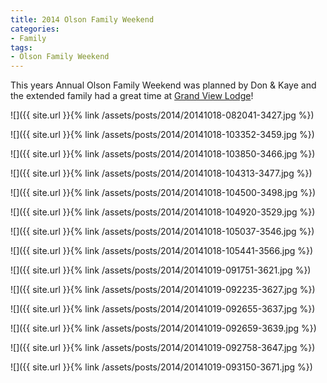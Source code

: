 ```yaml
---
title: 2014 Olson Family Weekend
categories:
- Family
tags:
- Olson Family Weekend
---
```


This years Annual Olson Family Weekend was planned by Don & Kaye and the extended family had a great time at [Grand View Lodge](http://www.grandviewlodge.com)!



  
   ![]({{ site.url }}{% link /assets/posts/2014/20141018-082041-3427.jpg %})
  

  
   ![]({{ site.url }}{% link /assets/posts/2014/20141018-103352-3459.jpg %})
  

  
   ![]({{ site.url }}{% link /assets/posts/2014/20141018-103850-3466.jpg %})
  

  
   ![]({{ site.url }}{% link /assets/posts/2014/20141018-104313-3477.jpg %})
  

  
   ![]({{ site.url }}{% link /assets/posts/2014/20141018-104500-3498.jpg %})
  

  
   ![]({{ site.url }}{% link /assets/posts/2014/20141018-104920-3529.jpg %})
  

  
   ![]({{ site.url }}{% link /assets/posts/2014/20141018-105037-3546.jpg %})
  

  
   ![]({{ site.url }}{% link /assets/posts/2014/20141018-105441-3566.jpg %})
  

  
   ![]({{ site.url }}{% link /assets/posts/2014/20141019-091751-3621.jpg %})
  

  
   ![]({{ site.url }}{% link /assets/posts/2014/20141019-092235-3627.jpg %})
  

  
   ![]({{ site.url }}{% link /assets/posts/2014/20141019-092655-3637.jpg %})
  

  
   ![]({{ site.url }}{% link /assets/posts/2014/20141019-092659-3639.jpg %})
  

  
   ![]({{ site.url }}{% link /assets/posts/2014/20141019-092758-3647.jpg %})
  

  
   ![]({{ site.url }}{% link /assets/posts/2014/20141019-093150-3671.jpg %})
  


